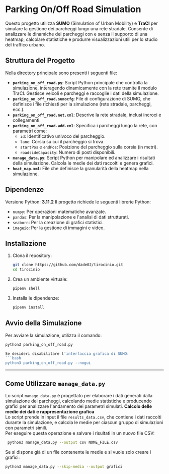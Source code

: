 # Parking On/Off Road Simulation

Questo progetto utilizza **SUMO** (Simulation of Urban Mobility) e **TraCI** per simulare la gestione dei parcheggi lungo una rete stradale. Consente di analizzare le dinamiche dei parcheggi con e senza il supporto di una heatmap, calcolare statistiche e produrre visualizzazioni utili per lo studio del traffico urbano.

## **Struttura del Progetto**

Nella directory principale sono presenti i seguenti file:

- **`parking_on_off_road.py`**: Script Python principale che controlla la simulazione, interagendo dinamicamente con la rete tramite il modulo TraCI. Gestisce veicoli e parcheggi e raccoglie i dati della simulazione.
- **`parking_on_off_road.sumocfg`**: File di configurazione di SUMO, che definisce i file richiesti per la simulazione (rete stradale, parcheggi, ecc.).
- **`parking_on_off_road.net.xml`**: Descrive la rete stradale, inclusi incroci e collegamenti.
- **`parking_on_off_road.add.xml`**: Specifica i parcheggi lungo la rete, con parametri come:
  - `id`: Identificativo univoco del parcheggio.
  - `lane`: Corsia su cui il parcheggio si trova.
  - `startPos` e `endPos`: Posizione del parcheggio sulla corsia (in metri).
  - `roadsideCapacity`: Numero di posti disponibili.
- **`manage_data.py`**: Script Python per manipolare ed analizzare i risultati della simulazione. Calcola le medie dei dati raccolti e genera grafici.
- **`heat_map.xml`**: File che definisce la granularità della heatmap nella simulazione.

## **Dipendenze**
Versione Python: **3.11.2** 
Il progetto richiede le seguenti librerie Python:
- `numpy`: Per operazioni matematiche avanzate.
- `pandas`: Per la manipolazione e l'analisi di dati strutturati.
- `seaborn`: Per la creazione di grafici statistici.
- `imageio`: Per la gestione di immagini e video.

## **Installazione**

1. Clona il repository:
    ```bash
    git clone https://github.com/dade02/tirocinio.git
    cd tirocinio
    ```
2. Crea un ambiente virtuale:
    ```bash
    pipenv shell
    ```
3. Installa le dipendenze:
    ```bash
    pipenv install
    ```

## **Avvio della Simulazione**

Per avviare la simulazione, utilizza il comando:
```bash
python3 parking_on_off_road.py

Se desideri disabilitare l'interfaccia grafica di SUMO:
```bash
python3 parking_on_off_road.py --nogui
```
  

---

## **Come Utilizzare `manage_data.py`**  
Lo script `manage_data.py` è progettato per elaborare i dati generati dalla simulazione dei parcheggi, calcolando medie statistiche e producendo grafici per analizzare l'andamento dei parametri simulati.
**Calcolo delle medie dei dati e rappresentazione grafica**  
Lo script prende in input il file `results_data.csv`, che contiene i dati raccolti durante la simulazione, e calcola le medie per ciascun gruppo di simulazioni con parametri simili.  
Per eseguire questa operazione e salvare i risultati in un nuovo file CSV:  
  ```bash
   python3 manage_data.py --output csv NOME_FILE.csv
  ```
Se si dispone già di un file contenente le medie e si vuole solo creare i grafici:
   ```bash
   python3 manage_data.py --skip-media --output grafici
   ```


